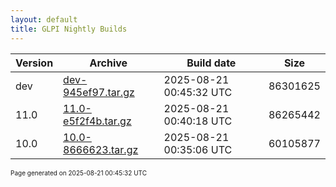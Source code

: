 ```yaml
---
layout: default
title: GLPI Nightly Builds
---
```


Version|Archive|Build date|Size
---|---|---|---
dev|[dev-945ef97.tar.gz](dev-945ef97.tar.gz)|2025-08-21 00:45:32 UTC|86301625
11.0|[11.0-e5f2f4b.tar.gz](11.0-e5f2f4b.tar.gz)|2025-08-21 00:40:18 UTC|86265442
10.0|[10.0-8666623.tar.gz](10.0-8666623.tar.gz)|2025-08-21 00:35:06 UTC|60105877

<font size="1">Page generated on 2025-08-21 00:45:32 UTC</font>
